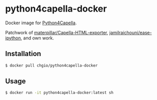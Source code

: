 # python4capella-docker

Docker image for [Python4Capella](https://github.com/ylussaud/python4capella).

Patchwork of [materpillar/Capella-HTML-exporter](https://github.com/materpillar/Capella-HTML-exporter), [jamilraichouni/ease-ipython](https://github.com/jamilraichouni/ease-ipython), and own work.

## Installation

```sh
$ docker pull chgio/python4capella-docker
```

## Usage

```sh
$ docker run -it python4capella-docker:latest sh
```
